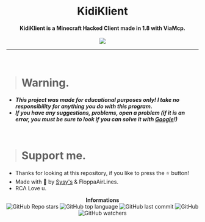 <h1 align="center">KidiKlient</h1>

<p align='center'>
    <b>KidiKlient is a Minecraft Hacked Client made in 1.8 with ViaMcp.</b><br>
    <br>
  <img src='https://cdn.discordapp.com/attachments/979391071807242320/1023526373865816114/KidiGithub.png'>
</p>

----

<br>

> # Warning.
* ***This project was made for educational purposes only! I take no responsibility for anything you do with this program.***
* ***If you have any suggestions, problems, open a problem (if it is an error, you must be sure to look if you can solve it with [Google](https://giybf.com)!)***

<br>

> # Support me.
* Thanks for looking at this repository, if you like to press the ⭐ button!
* Made with 💖 by [Sysy's](https://github.com/Sysys242) & FloppaAirLines.
* RCΛ Love u.

<p align="center"> 
    <b>Informations</b><br>
    <img alt="GitHub Repo stars" src="https://img.shields.io/github/stars/Sysys242/KidiKlient?style=social">
    <img alt="GitHub top language" src="https://img.shields.io/github/languages/top/Sysys242/KidiKlient">
    <img alt="GitHub last commit" src="https://img.shields.io/github/last-commit/Sysys242/KidiKlient">
    <img alt="GitHub" src="https://img.shields.io/github/license/Sysys242/KidiKlient">
    <img alt="GitHub watchers" src="https://img.shields.io/github/watchers/Sysys242/KidiKlient?style=social">
</p>
